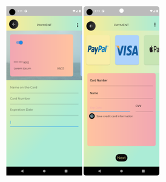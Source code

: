 <img src="images/Screenshot_20221126_031133.png" alt="Image screen" width="200"/>
<img src="images/Screenshot_20221126_031306.png" alt="Image screen" width="200"/>